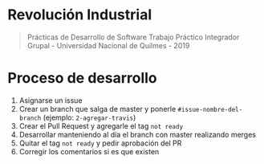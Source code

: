 # Revolución Industrial

> Prácticas de Desarrollo de Software
> Trabajo Práctico Integrador Grupal - Universidad Nacional de Quilmes - 2019

# Proceso de desarrollo

1. Asignarse un issue
2. Crear un branch que salga de master y ponerle `#issue-nombre-del-branch` (ejemplo: `2-agregar-travis`)
3. Crear el Pull Request y agregarle el tag `not ready`
4. Desarrollar manteniendo al día el branch con master realizando merges
5. Quitar el tag `not ready` y pedir aprobación del PR
6. Corregir los comentarios si es que existen
